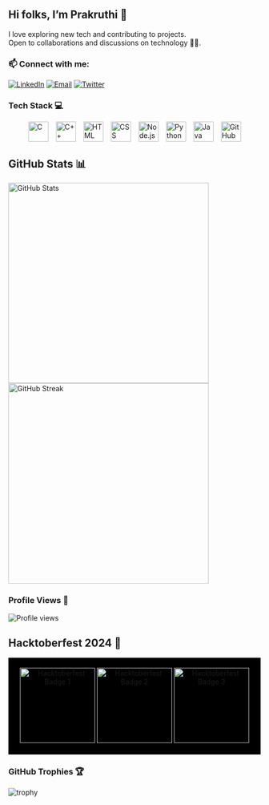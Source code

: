 ## Hi folks, I’m Prakruthi 👋
I love exploring new tech and contributing to projects.  
Open to collaborations and discussions on technology 🚀💡.


### 📫 Connect with me:
[![LinkedIn](https://img.shields.io/badge/LinkedIn-blue?style=for-the-badge&logo=linkedin&logoColor=white)](https://www.linkedin.com/in/prakruthi-prasad-065169273/) 
[![Email](https://img.shields.io/badge/Email-red?style=for-the-badge&logo=gmail&logoColor=white)](mailto:prakruthiprasad19@gmail.com) 
[![Twitter](https://img.shields.io/badge/Twitter-1DA1F2?style=for-the-badge&logo=twitter&logoColor=white)](https://twitter.com/prakruthi_1505)




### Tech Stack 💻

<div align="left" style="display: flex; flex-wrap: wrap; justify-content: center; gap: 15px;">
  <a href="https://en.wikipedia.org/wiki/C_(programming_language)" target="_blank" rel="noreferrer">
    <img src="https://cdn.jsdelivr.net/gh/devicons/devicon/icons/c/c-original.svg" alt="C" width="40" height="40" />
  </a>
  <a href="https://en.wikipedia.org/wiki/C%2B%2B" target="_blank" rel="noreferrer">
    <img src="https://cdn.jsdelivr.net/gh/devicons/devicon/icons/cplusplus/cplusplus-original.svg" alt="C++" width="40" height="40" />
  </a>
  <a href="https://developer.mozilla.org/en-US/docs/Web/HTML" target="_blank" rel="noreferrer">
    <img src="https://cdn.jsdelivr.net/gh/devicons/devicon/icons/html5/html5-original-wordmark.svg" alt="HTML" width="40" height="40" />
  </a>
  <a href="https://developer.mozilla.org/en-US/docs/Web/CSS" target="_blank" rel="noreferrer">
    <img src="https://cdn.jsdelivr.net/gh/devicons/devicon/icons/css3/css3-original-wordmark.svg" alt="CSS" width="40" height="40" />
  </a>
  <a href="https://nodejs.org" target="_blank" rel="noreferrer">
    <img src="https://cdn.jsdelivr.net/gh/devicons/devicon/icons/nodejs/nodejs-original.svg" alt="Node.js" width="40" height="40" />
  </a>
  <a href="https://www.python.org" target="_blank" rel="noreferrer">
    <img src="https://cdn.jsdelivr.net/gh/devicons/devicon/icons/python/python-original.svg" alt="Python" width="40" height="40" />
  </a>
  <a href="https://www.java.com" target="_blank" rel="noreferrer">
    <img src="https://cdn.jsdelivr.net/gh/devicons/devicon/icons/java/java-original-wordmark.svg" alt="Java" width="40" height="40" />
  </a>
  <a href="https://github.com" target="_blank" rel="noreferrer">
    <img src="https://cdn.jsdelivr.net/gh/devicons/devicon/icons/github/github-original-wordmark.svg" alt="GitHub" width="40" height="40" />
  </a>
</div>


## GitHub Stats 📊

<div align="left">
  <img src="https://github-readme-stats.vercel.app/api?username=prakruthiprasad20&show_icons=true&theme=tokyonight" alt="GitHub Stats" width="400px"/>
  <img src="https://github-readme-streak-stats.herokuapp.com/?user=prakruthiprasad20&theme=tokyonight" alt="GitHub Streak" width="400px"/>
</div>

### Profile Views 🚀
![Profile views](https://komarev.com/ghpvc/?username=prakruthiprasad&style=flat)
## Hacktoberfest 2024 🎉

<div align="center" style="background-color:black; padding: 20px;">
  <a href="https://hacktoberfest.com/">
    <img src="https://assets.holopin.io/eyJidWNrZXQiOiJob2xvcGluLWFzc2V0cyIsImtleSI6ImFzc2V0cy9jbDd0ZDhncDUwMTMyMDlrMHd1OHFlNHg5IiwiZWRpdHMiOnsicm90YXRlIjpudWxsfX0=" alt="Hacktoberfest Badge 1" width="150"/>
  </a>
  <a href="https://hacktoberfest.com/">
    <img src="https://assets.holopin.io/hf2024levels/level0-sloth-code-0-0-0-0.webp" alt="Hacktoberfest Badge 2" width="150"/>
  </a>
  <a href="https://hacktoberfest.com/">
    <img src="https://assets.holopin.io/hf2024levels/level1-sloth-code-0-0-0-0.webp" alt="Hacktoberfest Badge 3" width="150"/>
  </a>
</div>

### GitHub Trophies 🏆
![trophy](https://github-profile-trophy.vercel.app/?username=prakruthiprasad20)


  
